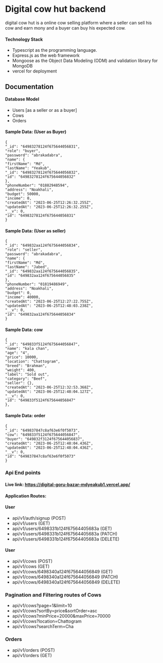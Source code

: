 # Digital cow hut backend

digital cow hut is a online cow selling platform where a seller can sell his cow and earn mony and a buyer can buy his expected cow.

#### Technology Stack

- Typescript as the programming language.
- Express.js as the web framework
- Mongoose as the Object Data Modeling (ODM) and validation library for MongoDB
- vercel for deployment

## Documentation

#### Database Model

- Users [as a seller or as a buyer]
- Cows
- Orders

#### Sample Data: (User as Buyer)

```
{
"_id": "64983278124f675644056831",
"role": "buyer",
"password": "abrakadabra",
"name": {
"firstName": "Md",
"lastName": "Yeakub",
"_id": "64983278124f675644056832",
"id": "64983278124f675644056832"
},
"phoneNumber": "01882948594",
"address": "Noakhali",
"budget": 50000,
"income": 0,
"createdAt": "2023-06-25T12:26:32.255Z",
"updatedAt": "2023-06-25T12:26:32.255Z",
"__v": 0,
"id": "64983278124f675644056831"
}
```

#### Sample Data: (User as seller)

```
{
"_id": "649832aa124f675644056834",
"role": "seller",
"password": "abrakadabra",
"name": {
"firstName": "Md",
"lastName": "Jabed",
"_id": "649832aa124f675644056835",
"id": "649832aa124f675644056835"
},
"phoneNumber": "01819486949",
"address": "Noakhali",
"budget": 0,
"income": 40000,
"createdAt": "2023-06-25T12:27:22.755Z",
"updatedAt": "2023-06-25T12:48:03.238Z",
"__v": 0,
"id": "649832aa124f675644056834"
}
```

#### Sample Data: cow

```
{
"_id": "649833f5124f675644056847",
"name": "kala chan",
"age": "4",
"price": 10000,
"location": "Chattogram",
"breed": "Brahman",
"weight": 400,
"label": "Sold out",
"category": "Beef",
"seller": {},
"createdAt": "2023-06-25T12:32:53.368Z",
"updatedAt": "2023-06-25T12:48:04.127Z",
"__v": 0,
"id": "649833f5124f675644056847"
},
```

#### Sample Data: order

```
{
"_id": "649837847c8af63e6f0f5073",
"cow": "649833f5124f675644056847",
"buyer": "649832f3124f675644056837",
"createdAt": "2023-06-25T12:48:04.436Z",
"updatedAt": "2023-06-25T12:48:04.436Z",
"__v": 0,
"id": "649837847c8af63e6f0f5073"
}
```

### Api End points

#### Live link: https://digital-goru-bazar-mdyeakub1.vercel.app/

#### Application Routes:

#### User

- api/v1/auth/signup (POST)
- api/v1/users (GET)
- api/v1/users/6498331b124f67564405683a (GET)
- api/v1/users/6498331b124f67564405683a (PATCH)
- api/v1/users/6498331b124f67564405683a (DELETE)

#### User

- api/v1/cows (POST)
- api/v1/cows (GET)
- api/v1/cows/6498340a124f675644056849 (GET)
- api/v1/cows/6498340a124f675644056849 (PATCH)
- api/v1/cows/6498340a124f675644056849 (DELETE)

### Pagination and Filtering routes of Cows

- api/v1/cows?page=1&limit=10
- api/v1/cows?sortBy=price&sortOrder=asc
- api/v1/cows?minPrice=20000&maxPrice=70000
- api/v1/cows?location=Chattogram
- api/v1/cows?searchTerm=Cha

### Orders

- api/v1/orders (POST)
- api/v1/orders (GET)
